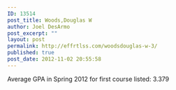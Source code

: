```yaml
---
ID: 13514
post_title: Woods,Douglas W
author: Joel DesArmo
post_excerpt: ""
layout: post
permalink: http://effrtlss.com/woodsdouglas-w-3/
published: true
post_date: 2012-11-02 20:55:58
---
```

<p>Average GPA in Spring 2012 for first course listed: 3.379</p>
